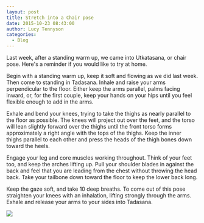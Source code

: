 ```yaml
---
layout: post
title: Stretch into a Chair pose
date: 2015-10-23 08:43:00
author: Lucy Tennyson
categories:
  - Blog
---
```



Last week, after a standing warm up, we came into Utkatasana, or chair pose. Here's a reminder if you would like to try at home.

Begin with a standing warm up, keep it soft and flowing as we did last week. Then come to standing in Tadasana. Inhale and raise your arms perpendicular to the floor. Either keep the arms parallel, palms facing inward, or, for the first couple, keep your hands on your hips until you feel flexible enough to add in the arms.

Exhale and bend your knees, trying to take the thighs as nearly parallel to the floor as possible. The knees will project out over the feet, and the torso will lean slightly forward over the thighs until the front torso forms approximately a right angle with the tops of the thighs. Keep the inner thighs parallel to each other and press the heads of the thigh bones down toward the heels.

Engage your leg and core muscles working throughout. Think of your feet too, and keep the arches lifting up. Pull your shoulder blades in against the back and feel that you are leading from the chest without throwing the head back. Take your tailbone down toward the floor to keep the lower back long.

Keep the gaze soft, and take 10 deep breaths. To come out of this pose straighten your knees with an inhalation, lifting strongly through the arms. Exhale and release your arms to your sides into Tadasana.

![](http://www.lucytennyson.com/userfiles/yogascan25oct.jpg)